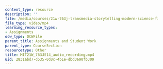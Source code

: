 ```yaml
---
content_type: resource
description: ''
file: /media/courses/21w-763j-transmedia-storytelling-modern-science-fiction-spring-2014/2831abd7d5350d0c4b1edbd3690fb309_MIT21W_763JS14_audio_recording.mp4
file_type: video/mp4
learning_resource_types:
- Assignments
ocw_type: OCWFile
parent_title: Assignments and Student Work
parent_type: CourseSection
resourcetype: Other
title: MIT21W_763JS14_audio_recording.mp4
uid: 2831abd7-d535-0d0c-4b1e-dbd3690fb309
---
```

